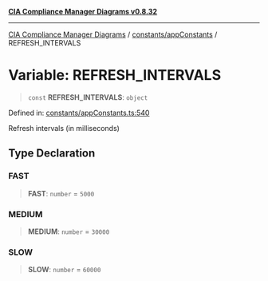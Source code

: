 [**CIA Compliance Manager Diagrams v0.8.32**](../../../README.md)

***

[CIA Compliance Manager Diagrams](../../../modules.md) / [constants/appConstants](../README.md) / REFRESH\_INTERVALS

# Variable: REFRESH\_INTERVALS

> `const` **REFRESH\_INTERVALS**: `object`

Defined in: [constants/appConstants.ts:540](https://github.com/Hack23/cia-compliance-manager/blob/0dc9a11e510cc2f2986e7debe532892627f2b00f/src/constants/appConstants.ts#L540)

Refresh intervals (in milliseconds)

## Type Declaration

### FAST

> **FAST**: `number` = `5000`

### MEDIUM

> **MEDIUM**: `number` = `30000`

### SLOW

> **SLOW**: `number` = `60000`
